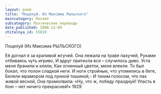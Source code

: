 ```yaml
---
layout: poem
title: "Поцелуй. Из Максима Рыльского"
maincategory: Поэзия
subcategory: Поэтические переводы
date_published: 2008-12-09
chitalnya_id: 55819
---
```




Поцелуй 
(Из Максима РЫЛЬСКОГО)

Её догнал я за крапивой жгучей.
Она лежала на траве пахучей,
Руками отбиваясь чуть игриво,
И вдруг притихла вся – случилось диво.
Уста меня бранили и кляли,
Как огненный цветок, меня влекли.
То был бокал, что полон сладкой неги.
И ноги стройные, что утомились в беге,
Белели мрамором под лунной тишиной,-
И тихим голосом, что пах живой весной,
Она промолвила: «Ну, что ж, победу празднуй!
Упасть в бою – нет ничего прекрасней!» 
1929






